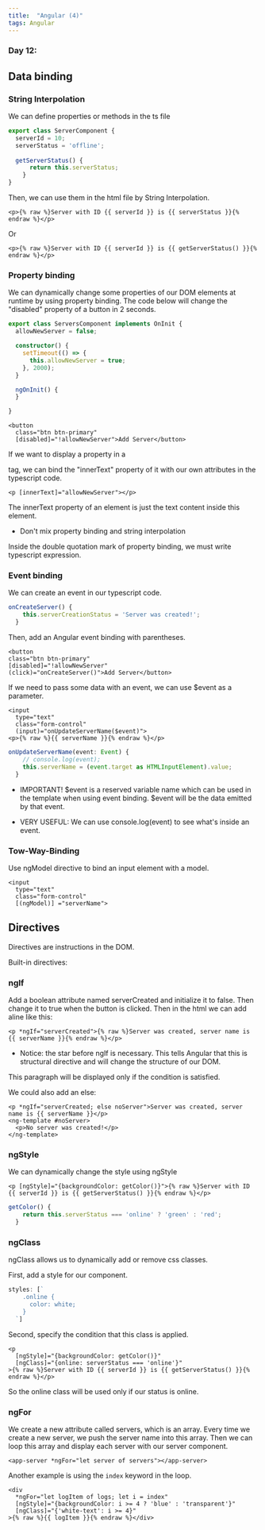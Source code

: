 ```yaml
---
title:  "Angular (4)"
tags: Angular
---
```


### Day 12: 


## Data binding

### String Interpolation

We can define properties or methods in the ts file

```typescript
export class ServerComponent {
  serverId = 10;
  serverStatus = 'offline';
  
  getServerStatus() {
      return this.serverStatus;
    }
}
```

Then, we can use them in the html file by String Interpolation.

```angular2html
<p>{% raw %}Server with ID {{ serverId }} is {{ serverStatus }}{% endraw %}</p>
```

Or

```angular2html
<p>{% raw %}Server with ID {{ serverId }} is {{ getServerStatus() }}{% endraw %}</p>
```

### Property binding

We can dynamically change some properties of our DOM elements at runtime by using property binding.
The code below will change the "disabled" property of a button in 2 seconds. 

```typescript
export class ServersComponent implements OnInit {
  allowNewServer = false;

  constructor() {
    setTimeout(() => {
      this.allowNewServer = true;
    }, 2000);
  }

  ngOnInit() {
  }

}
```

```angular2html
<button
  class="btn btn-primary"
  [disabled]="!allowNewServer">Add Server</button>
```

If we want to display a property in a <p> tag, we can bind the "innerText" property of it with our own attributes in 
the typescript code.

```angular2html
<p [innerText]="allowNewServer"></p>
```

The innerText property of an element is just the text content inside this element.

* Don't mix property binding and string interpolation

Inside the double quotation mark of property binding, we must write typescript expression.

### Event binding

We can create an event in our typescript code.

```typescript
onCreateServer() {
    this.serverCreationStatus = 'Server was created!';
  }
````
Then, add an Angular event binding with parentheses.

```angular2html
<button
class="btn btn-primary"
[disabled]="!allowNewServer"
(click)="onCreateServer()">Add Server</button>
```

If we need to pass some data with an event, we can use $event as a parameter.

```angular2html
<input
  type="text"
  class="form-control"
  (input)="onUpdateServerName($event)">
<p>{% raw %}{{ serverName }}{% endraw %}</p>
```

```typescript
onUpdateServerName(event: Event) {
    // console.log(event);
    this.serverName = (event.target as HTMLInputElement).value;
  }
```

* IMPORTANT! $event is a reserved variable name which can be used in the template when using event binding.
$event will be the data emitted by that event.

* VERY USEFUL: We can use console.log(event) to see what's inside an event. 

### Tow-Way-Binding

Use ngModel directive to bind an input element with a model.

```angular2html
<input
  type="text"
  class="form-control"
  [(ngModel)] ="serverName">
```

## Directives

Directives are instructions in the DOM. 

Built-in directives:

### ngIf

Add a boolean attribute named serverCreated and initialize it to false. Then change it to true when the button is 
clicked. Then in the html we can add aline like this:

```angular2html
<p *ngIf="serverCreated">{% raw %}Server was created, server name is {{ serverName }}{% endraw %}</p>
```

* Notice: the star before ngIf is necessary. This tells Angular that this is structural directive and will change the
 structure of our DOM.
 
This paragraph will be displayed only if the condition is satisfied. 

We could also add an else:

```angular2html 
<p *ngIf="serverCreated; else noServer">Server was created, server name is {{ serverName }}</p>
<ng-template #noServer>
  <p>No server was created!</p>
</ng-template>
```

### ngStyle

We can dynamically change the style using ngStyle

```angular2html
<p [ngStyle]="{backgroundColor: getColor()}">{% raw %}Server with ID {{ serverId }} is {{ getServerStatus() }}{% endraw %}</p>
```

```typescript
getColor() {
    return this.serverStatus === 'online' ? 'green' : 'red';
  }
```

### ngClass

ngClass allows us to dynamically add or remove css classes.

First, add a style for our component.

```typescript
styles: [`
    .online {
      color: white;
    }
  `]
````

Second, specify the condition that this class is applied.

```angular2html
<p
  [ngStyle]="{backgroundColor: getColor()}"
  [ngClass]="{online: serverStatus === 'online'}"
>{% raw %}Server with ID {{ serverId }} is {{ getServerStatus() }}{% endraw %}</p>
```

So the online class will be used only if our status is online.

### ngFor

We create a new attribute called servers, which is an array. Every time we create a new server, we push the server 
name into this array. Then we can loop this array and display each server with our server component.

```angular2html
<app-server *ngFor="let server of servers"></app-server>
```

Another example is using the `index` keyword in the loop.

```angular2html
<div
  *ngFor="let logItem of logs; let i = index"
  [ngStyle]="{backgroundColor: i >= 4 ? 'blue' : 'transparent'}"
  [ngClass]="{'white-text': i >= 4}"
>{% raw %}{{ logItem }}{% endraw %}</div>
```











